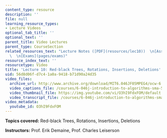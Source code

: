 ```yaml
---
content_type: resource
description: ''
file: null
learning_resource_types:
- Lecture Videos
optional_tab_title: ''
optional_text: ''
parent_title: Video Lectures
parent_type: CourseSection
related_resources_text: "Lecture Notes ([PDF](resources/lec10))  \n[Assignments](pages/assignments)\
  \  \n[Exams](pages/exams)"
resource_index_text: ''
resourcetype: Video
title: 'Lecture 10: Red-black Trees, Rotations, Insertions, Deletions'
uid: 56d8d06f-d7c4-1a0a-9418-b71d90a24d35
video_files:
  archive_url: http://www.archive.org/download/MIT6.046JF05MPEG4/ocw-6.046-19oct2005-220k.mp4
  video_captions_file: /courses/6-046j-introduction-to-algorithms-sma-5503-fall-2005/9525c82526725d54a146e3da929617fa_O3hI9FdxFOM.vtt
  video_thumbnail_file: https://img.youtube.com/vi/O3hI9FdxFOM/default.jpg
  video_transcript_file: /courses/6-046j-introduction-to-algorithms-sma-5503-fall-2005/2beffab42b00fde947a65139fe436c09_O3hI9FdxFOM.pdf
video_metadata:
  youtube_id: O3hI9FdxFOM
---
```


**Topics covered:** Red-black Trees, Rotations, Insertions, Deletions

**Instructors:** Prof. Erik Demaine, Prof. Charles Leiserson